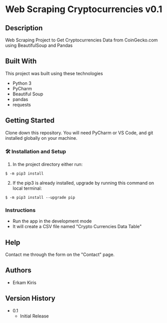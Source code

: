 # Web Scraping Cryptocurrencies v0.1


## Description
Web Scraping Project to Get Cryptocurrencies Data from CoinGecko.com using BeautifulSoup and Pandas
## Built With
This project was built using these technologies 
- Python 3
- PyCharm
- Beautiful Soup
- pandas
- requests



## Getting Started

Clone down this repository. You will need PyCharm or VS Code, and git installed globally on your machine.

### 🛠 Installation and Setup

1. In the project directory either run: 

```
$ -m pip3 install 
```

2. If the pip3 is already installed, upgrade by running this command on local terminal: 

```
$ -m pip3 install --upgrade pip
```



### Instructions

* Run the app in the development mode
* It will create a CSV file named "Crypto Currencies Data Table"


## Help

Contact me through the form on the "Contact" page.

## Authors

* Erkam Kiris 

## Version History

* 0.1
    * Initial Release
